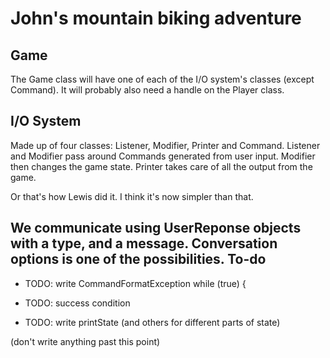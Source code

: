 John's mountain biking adventure
================================

Game
----

The Game class will have one of each of the I/O system's classes (except Command). It will probably also need a handle on the Player class.

I/O System
----------

Made up of four classes: Listener, Modifier, Printer and Command. Listener and Modifier pass around Commands generated from user input. Modifier then changes the game state. Printer takes care of all the output from the game.

Or that's how Lewis did it. I think it's now simpler than that.

We communicate using UserReponse objects with a type, and a message.
Conversation options is one of the possibilities.
To-do
-----


* TODO: write CommandFormatException while (true) { 

* TODO: success condition 

* TODO: write printState (and others for different parts of state)

(don't write anything past this point)
